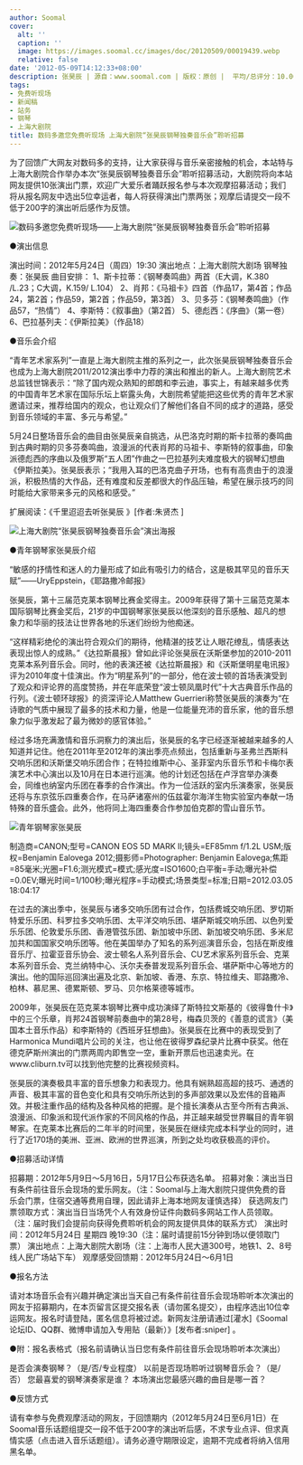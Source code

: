 ```yaml
---
author: Soomal
cover:
  alt: ''
  caption: ''
  image: https://images.soomal.cc/images/doc/20120509/00019439.webp
  relative: false
date: '2012-05-09T14:12:33+08:00'
description: 张昊辰 | 源自：www.soomal.com | 版权：原创 |  平均/总评分：10.00/20
tags:
- 免费听现场
- 新闻稿
- 站务
- 钢琴
- 上海大剧院
title: 数码多邀您免费听现场 上海大剧院“张昊辰钢琴独奏音乐会”聆听招募
---
```


为了回馈广大网友对数码多的支持，让大家获得与音乐亲密接触的机会，本站特与上海大剧院合作举办本次“张昊辰钢琴独奏音乐会”聆听招募活动，大剧院将向本站网友提供10张演出门票，欢迎广大爱乐者踊跃报名参与本次观摩招募活动；我们将从报名网友中选出5位幸运者，每人将获得演出门票两张；观摩后请提交一段不低于200字的演出听后感作为反馈。

![数码多邀您免费听现场――上海大剧院“张昊辰钢琴独奏音乐会”聆听招募](https://images.soomal.cc/images/doc/20120509/00019439.webp)





●演出信息


演出时间：2012年5月24日（周四）19:30
演出地点：上海大剧院大剧场
钢琴独奏：张昊辰
曲目安排：
1、斯卡拉蒂：《钢琴奏鸣曲》两首（E大调，K.380 /L.23；C大调，K.159/ L.104）
2、肖邦：《马祖卡》四首（作品17，第4首；作品24，第2首；作品59，第2首；作品59，第3首）
3、贝多芬：《钢琴奏鸣曲》（作品57，“热情”）
4、李斯特：《叙事曲》（第2首）
5、德彪西：《序曲》（第一卷）
6、巴拉基列夫：《伊斯拉美》（作品18）


●音乐会介绍

“青年艺术家系列”一直是上海大剧院主推的系列之一，此次张昊辰钢琴独奏音乐会也成为上海大剧院2011/2012演出季中力荐的演出和推出的新人。上海大剧院艺术总监钱世锦表示：“除了国内观众熟知的郎朗和李云迪，事实上，有越来越多优秀的中国青年艺术家在国际乐坛上崭露头角，大剧院希望能把这些优秀的青年艺术家邀请过来，推荐给国内的观众，也让观众们了解他们各自不同的成才的道路，感受到音乐领域的丰富、多元与希望。”

5月24日整场音乐会的曲目由张昊辰亲自挑选，从巴洛克时期的斯卡拉蒂的奏鸣曲到古典时期的贝多芬奏鸣曲，浪漫派的代表肖邦的马祖卡、李斯特的叙事曲，印象派德彪西的序曲以及俄罗斯“五人团”作曲之一巴拉基列夫难度极大的钢琴幻想曲《伊斯拉美》。张昊辰表示；“我用入耳的巴洛克曲子开场，也有有高贵由于的浪漫派，积极热情的大作品，还有难度和反差都很大的作品压轴，希望在展示技巧的同时能给大家带来多元的风格和感受。”


扩展阅读：《千里迢迢去听张昊辰 》[作者:朱贤杰 ]



![上海大剧院“张昊辰钢琴独奏音乐会”演出海报](https://images.soomal.cc/images/doc/20120509/00019460.webp)





●青年钢琴家张昊辰介绍


“敏感的抒情性和迷人的力量形成了如此有吸引力的结合，这是极其罕见的音乐天赋”――UryEppstein，《耶路撒冷邮报》


张昊辰，第十三届范克莱本钢琴比赛金奖得主。2009年获得了第十三届范克莱本国际钢琴比赛金奖后，21岁的中国钢琴家张昊辰以他深刻的音乐感触、超凡的想象力和华丽的技法让世界各地的乐迷们纷纷为他痴迷。

“这样精彩绝伦的演出符合观众们的期待，他精湛的技艺让人眼花缭乱，情感表达表现出惊人的成熟。”《达拉斯晨报》曾如此评论张昊辰在沃斯堡参加的2010-2011克莱本系列音乐会。同时，他的表演还被《达拉斯晨报》和《沃斯堡明星电讯报》评为2010年度十佳演出。作为“明星系列”的一部分，他在波士顿的首场表演受到了观众和评论界的高度赞扬，并在年底荣登“波士顿凤凰时代”十大古典音乐作品的行列。《波士顿环球报》的资深评论人Matthew Guerrieri称赞张昊辰的演奏为“在诗歌的气质中展现了最多的技术和力量，他是一位能量充沛的音乐家，他的音乐想象力似乎激发起了最为微妙的感官体验。”

经过多场充满激情和音乐洞察力的演出后，张昊辰的名字已经逐渐被越来越多的人知道并记住。他在2011年至2012年的演出季亮点频出，包括重新与圣弗兰西斯科交响乐团和沃斯堡交响乐团合作；在特拉维斯中心、圣菲室内乐音乐节和卡梅尔表演艺术中心演出以及10月在日本进行巡演。他的计划还包括在卢浮宫举办演奏会，同维也纳室内乐团在春季的合作演出。作为一位活跃的室内乐演奏家，张昊辰还将与东京弦乐四重奏合作，在马萨诸塞州的伍兹霍尔海洋生物实验室内奉献一场特殊的音乐盛会。此外，他将同上海四重奏合作参加伯克郡的雪山音乐节。

![青年钢琴家张昊辰](https://images.soomal.cc/images/doc/20120509/00019472.webp)

制造商=CANON;型号=CANON EOS 5D MARK II;镜头=EF85mm f/1.2L USM;版权=Benjamin Ealovega 2012;摄影师=Photographer: Benjamin Ealovega;焦距=85毫米;光圈=F1.6;测光模式=模式;感光度=ISO1600;白平衡=手动;曝光补偿=0.0EV;曝光时间=1/100秒;曝光程序=手动模式;场景类型=标准;日期=2012.03.05 18:04:17



在过去的演出季中，张昊辰与诸多交响乐团有过合作，包括费城交响乐团、罗切斯特爱乐乐团、科罗拉多交响乐团、太平洋交响乐团、堪萨斯城交响乐团、以色列爱乐乐团、伦敦爱乐乐团、香港管弦乐团、新加坡中乐团、新加坡交响乐团、多米尼加共和国国家交响乐团等。他在美国举办了知名的系列巡演音乐会，包括在斯皮维音乐厅、拉霍亚音乐协会、波士顿名人系列音乐会、CU艺术家系列音乐会、克莱本系列音乐会、克兰纳特中心、沃尔夫泰普发现系列音乐会、堪萨斯中心等地方的演出。他的国际巡回演出遍及北京、新加坡、香港、东京、特拉维夫、耶路撒冷、柏林、慕尼黑、德累斯顿、罗马、贝尔格莱德等城市。

2009年，张昊辰在范克莱本钢琴比赛中成功演绎了斯特拉文斯基的《彼得鲁什卡》中的三个乐章，肖邦24首钢琴前奏曲中的第28号，梅森贝茨的《善意的谎言》（美国本土音乐作品）和李斯特的《西班牙狂想曲》。张昊辰在比赛中的表现受到了Harmonica Mundi唱片公司的关注，也让他在彼得罗森纪录片比赛中获奖。他在德克萨斯州演出的门票两周内即售空一空，重新开票后也迅速卖光。在www.cliburn.tv可以找到他完整的比赛视频资料。

张昊辰的演奏极具丰富的音乐想象力和表现力。他具有娴熟超高超的技巧、通透的声音、极其丰富的音色变化和具有交响乐所达到的多声部效果以及宏伟的音箱声效。并极注重作品的结构及各种风格的把握。是个擅长演奏从古至今所有古典派、浪漫派、印象派和现代派作家的不同风格的作品，并正越来越受世界瞩目的青年钢琴家。在克莱本比赛后的二年半的时间里，张昊辰在继续完成本科学业的同时，进行了近170场的美洲、亚洲、欧洲的世界巡演，所到之处均收获极高的评价。

●招募活动详情


招募期：2012年5月9日～5月16日，5月17日公布获选名单。
招募对象：演出当日有条件前往音乐会现场的爱乐网友。（注：Soomal与上海大剧院只提供免费的音乐会门票，住宿交通等费用自理，因此请非上海本地网友谨慎选择）
获选网友门票领取方式：演出当日当场凭个人有效身份证件向数码多网站工作人员领取。（注：届时我们会提前向获得免费聆听机会的网友提供具体的联系方式）
演出时间：2012年5月24日 星期四 晚19:30（注：届时请提前15分钟到场以便领取门票）
演出地点：上海大剧院大剧场（注：上海市人民大道300号，地铁1、2、8号线人民广场站下车）
观摩感受回馈期：2012年5月24日～6月1日


●报名方法


请对本场音乐会有兴趣并确定演出当天自己有条件前往音乐会现场聆听本次演出的网友于招募期内，在本页留言区提交报名表（请勿匿名提交），由程序选出10位幸运网友。报名时请登陆，匿名信息将被过滤。新网友注册请通过[灌水]《Soomal论坛ID、QQ群、微博申请加入专用贴（最新）》[发布者:sniper]
。


●附：报名表格式（报名前请确认当日您有条件前往音乐会现场聆听本次演出）


是否会演奏钢琴？（是/否/专业程度）
以前是否现场聆听过钢琴音乐会？（是/否）
您最喜爱的钢琴演奏家是谁？
本场演出您最感兴趣的曲目是哪一首？


●反馈方式


请有幸参与免费观摩活动的网友，于回馈期内（2012年5月24日至6月1日）在Soomal音乐话题组提交一段不低于200字的演出听后感，不求专业点评、但求真情实感（点击进入音乐话题组）。请务必遵守期限设定，逾期不完成者将纳入信用黑名单。